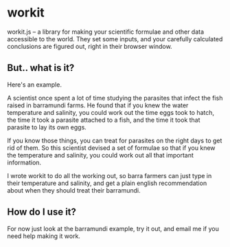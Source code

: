 workit
======

workit.js – a library for making your scientific formulae and other data accessible to the world.  They set some inputs, and your carefully
calculated conclusions are figured out, right in their browser window.

But.. what is it?
-----------------

Here's an example.

A scientist once spent a lot of time studying the parasites that infect the fish raised in barramundi farms.  He found that if you knew the water temperature and salinity, you could work out the time eggs took to hatch, the time it took a parasite attached to a fish, and the time it took that parasite to lay its own eggs.

If you know those things, you can treat for parasites on the right days to get rid of them.  So this scientist devised a set of formulae so that if you knew the temperature and salinity, you could work out all that important information.

I wrote workit to do all the working out, so barra farmers can just type in their temperature and salinity, and get a plain english recommendation about when they should treat their barramundi.

How do I use it?
----------------

For now just look at the barramundi example, try it out, and email me if you need help making it work.